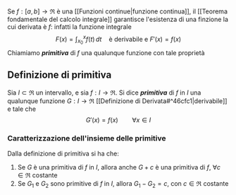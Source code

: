 Se $f:[a,b]\to\Re$ è una [[Funzioni continue|funzione continua]], il [[Teorema fondamentale del calcolo integrale]] garantisce l'esistenza di una finzione la cui derivata è $f$: infatti la funzione integrale
$$
F(x)=\int_{x_{0}}^x f(t)  \, dt \quad\text{è derivabile e } F'(x)=f(x)  
$$
Chiamiamo ***primitiva*** di $f$ una qualunque funzione con tale proprietà
## Definizione di primitiva
Sia $I\subset\Re$ un intervallo, e sia $f:I\to \Re$. Si dice ***primitiva*** di $f$ in $I$ una qualunque funzione $G:I\to\Re$ [[Definizione di Derivata#^46cfc1|derivabile]] e tale che
$$G'(x)=f(x)\qquad\forall x \in I$$
### Caratterizzazione dell'insieme delle primitive
Dalla definizione di primitiva si ha che:
1. Se $G$ è una primitiva di $f$ in $I$, allora anche $G+c$ è una primitiva di $f$, $\forall c\in\Re$ costante
2. Se $G_{1}$ e $G_{2}$ sono primitive di $f$ in $I$, allora $G_{1}-G_{2}=c$, con $c\in\Re$ costante